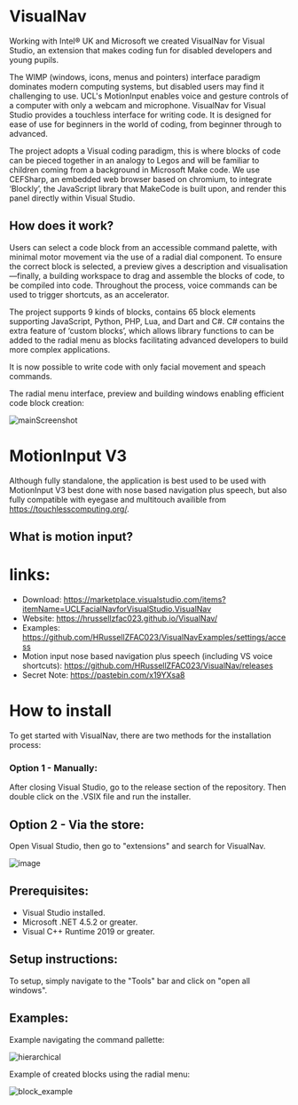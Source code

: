 # VisualNav

Working with Intel® UK and Microsoft we created VisualNav for Visual Studio, an extension that makes coding fun for disabled developers and young pupils.

The WIMP  (windows, icons, menus and pointers) interface paradigm dominates modern computing systems, but disabled users may find it challenging to use. UCL's MotionInput enables voice and gesture controls of a computer with only a webcam and microphone. VisualNav for Visual Studio provides a touchless interface for writing code. It is designed for ease of use for beginners in the world of coding, from beginner through to advanced.

The project adopts a Visual coding paradigm, this is where blocks of code can be pieced together in an analogy to Legos and will be familiar to children coming from a background in Microsoft Make code. We use CEFSharp, an embedded web browser based on chromium, to integrate ‘Blockly’, the JavaScript library that MakeCode is built upon, and render this panel directly within Visual Studio.

## How does it work?

Users can select a code block from an accessible command palette, with minimal motor movement via the use of a radial dial component. To ensure the correct block is selected, a preview gives a description and visualisation—finally, a building workspace to drag and assemble the blocks of code, to be compiled into code. Throughout the process, voice commands can be used to trigger shortcuts, as an accelerator.

The project supports 9 kinds of blocks, contains 65 block elements supporting JavaScript, Python, PHP, Lua, and Dart and C#.  C# contains the extra feature of ‘custom blocks’, which allows library functions to can be added to the radial menu as blocks facilitating advanced developers to build more complex applications.

It is now possible to write code with only facial movement and speach commands.


The radial menu interface, preview and building windows enabling efficient code block creation:

![mainScreenshot](https://user-images.githubusercontent.com/96876320/187952113-ee522257-4a3c-4802-877e-a9b77b117410.png)

# MotionInput V3
Although fully standalone, the application is best used to be used with MotionInput V3 best done with nose based navigation plus speech, but also fully compatible with eyegase and multitouch availible from https://touchlesscomputing.org/. 

## What is motion input?

# links:

* Download: https://marketplace.visualstudio.com/items?itemName=UCLFacialNavforVisualStudio.VisualNav
* Website: https://hrussellzfac023.github.io/VisualNav/
* Examples: https://github.com/HRussellZFAC023/VisualNavExamples/settings/access
* Motion input nose based navigation plus speech (including VS voice shortcuts): https://github.com/HRussellZFAC023/VisualNav/releases
* Secret Note: https://pastebin.com/x19YXsa8


# How to install

To get started with VisualNav, there are two methods for the installation process:

### Option 1 - Manually: 
After closing Visual Studio, go to the release section of the repository. Then double click on the .VSIX file and run the installer.

## Option 2 - Via the store:
Open Visual Studio, then go to "extensions" and search for VisualNav.

![image](https://user-images.githubusercontent.com/22746105/188231082-5454a0bc-1b5c-49de-bbb0-2c7e3ac0ead9.png)

## Prerequisites: 
* Visual Studio installed.
* Microsoft .NET 4.5.2 or greater.
* Visual C++ Runtime 2019 or greater.

     
## Setup instructions:
    
To setup, simply navigate to the "Tools" bar and click on "open all windows".

## Examples:
Example navigating the command pallette:

![hierarchical](https://user-images.githubusercontent.com/96876320/187951335-05cff28b-045b-4fba-b289-031baa2efa4e.png)

Example of created blocks using the radial menu:

![block_example](https://user-images.githubusercontent.com/96876320/187952486-52fb1fae-4330-4415-86b3-fea184484129.png)



